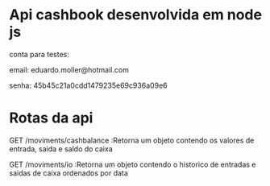 # Api cashbook desenvolvida em node js
<p>conta para testes:</p>
<p>email: eduardo.moller@hotmail.com</p>
<p>senha: 45b45c21a0cdd1479235e69c936a09e6</p>

# Rotas da api

<p>GET    /moviments/cashbalance :Retorna um objeto contendo os valores de entrada, saida e saldo do caixa</p>

<p>GET   /moviments/io :Retorna um objeto contendo o historico de entradas e saidas de caixa ordenados por data</p>
